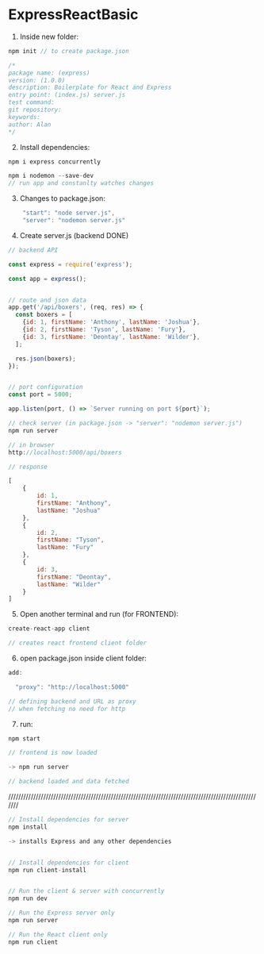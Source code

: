 # ExpressReactBasic

1. Inside new folder:

```js
npm init // to create package.json

/*
package name: (express)
version: (1.0.0)
description: Boilerplate for React and Express
entry point: (index.js) server.js
test command:
git repository:
keywords:
author: Alan
*/
```

2. Install dependencies:

```js
npm i express concurrently

npm i nodemon --save-dev
// run app and constanlty watches changes
```

3. Changes to package.json:

```js
    "start": "node server.js",
    "server": "nodemon server.js"
```

4. Create server.js  (backend DONE)


```js
// backend API

const express = require('express');

const app = express();


// route and json data
app.get('/api/boxers', (req, res) => {
  const boxers = [
    {id: 1, firstName: 'Anthony', lastName: 'Joshua'},
    {id: 2, firstName: 'Tyson', lastName: 'Fury'},
    {id: 3, firstName: 'Deontay', lastName: 'Wilder'},
  ];

  res.json(boxers);
});


// port configuration
const port = 5000;

app.listen(port, () => `Server running on port ${port}`);

// check server (in package.json -> "server": "nodemon server.js")
npm run server

// in browser
http://localhost:5000/api/boxers

// response

[
	{
		id: 1,
		firstName: "Anthony",
		lastName: "Joshua"
	},
	{
		id: 2,
		firstName: "Tyson",
		lastName: "Fury"
	},
	{
		id: 3,
		firstName: "Deontay",
		lastName: "Wilder"
	}
]
```

5. Open another terminal and run (for FRONTEND):

```js
create-react-app client

// creates react frontend client folder
```

6. open package.json inside client folder:

```js
add:

  "proxy": "http://localhost:5000"

// defining backend and URL as proxy
// when fetching no need for http

```

7. run:
```js
npm start

// frontend is now loaded

-> npm run server

// backend loaded and data fetched
```


///////////////////////////////////////////////////////////////////////////////////////////////////////

```js
// Install dependencies for server
npm install

-> installs Express and any other dependencies


// Install dependencies for client
npm run client-install


// Run the client & server with concurrently
npm run dev

// Run the Express server only
npm run server

// Run the React client only
npm run client
```
